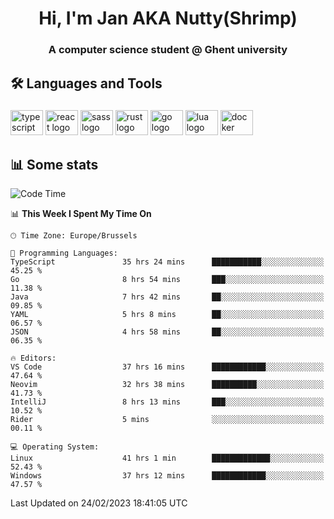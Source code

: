 <h1 align="center">Hi, I'm Jan AKA Nutty(Shrimp)</h1>
<h3 align="center">A computer science student @ Ghent university</h3>

<h2 align="left">🛠️ Languages and Tools</h2>

###

<div align="left">
  <img src="https://cdn.jsdelivr.net/gh/devicons/devicon/icons/typescript/typescript-original.svg" height="40" width="52" alt="typescript logo"  />
  <img src="https://cdn.jsdelivr.net/gh/devicons/devicon/icons/react/react-original.svg" height="40" width="52" alt="react logo"  />
  <img src="https://cdn.jsdelivr.net/gh/devicons/devicon/icons/sass/sass-original.svg" height="40" width="52" alt="sass logo"  />
  <img src="https://cdn.jsdelivr.net/gh/devicons/devicon/icons/rust/rust-plain.svg" height="40" width="52" alt="rust logo"  />
  <img src="https://cdn.jsdelivr.net/gh/devicons/devicon/icons/go/go-original.svg" height="40" width="52" alt="go logo"  />
  <img src="https://cdn.jsdelivr.net/gh/devicons/devicon/icons/lua/lua-original.svg" height="40" width="52" alt="lua logo"  />
  <img src="https://cdn.jsdelivr.net/gh/devicons/devicon/icons/docker/docker-original.svg" height="40" width="52" alt="docker logo"  />
</div>

<h2>📊 Some stats</h2>

<!--START_SECTION:waka-->
![Code Time](http://img.shields.io/badge/Code%20Time-2%2C694%20hrs%201%20min-blue)

📊 **This Week I Spent My Time On** 

```text
🕑︎ Time Zone: Europe/Brussels

💬 Programming Languages: 
TypeScript               35 hrs 24 mins      ███████████░░░░░░░░░░░░░░   45.25 % 
Go                       8 hrs 54 mins       ███░░░░░░░░░░░░░░░░░░░░░░   11.38 % 
Java                     7 hrs 42 mins       ██░░░░░░░░░░░░░░░░░░░░░░░   09.85 % 
YAML                     5 hrs 8 mins        ██░░░░░░░░░░░░░░░░░░░░░░░   06.57 % 
JSON                     4 hrs 58 mins       ██░░░░░░░░░░░░░░░░░░░░░░░   06.35 % 

🔥 Editors: 
VS Code                  37 hrs 16 mins      ████████████░░░░░░░░░░░░░   47.64 % 
Neovim                   32 hrs 38 mins      ██████████░░░░░░░░░░░░░░░   41.73 % 
IntelliJ                 8 hrs 13 mins       ███░░░░░░░░░░░░░░░░░░░░░░   10.52 % 
Rider                    5 mins              ░░░░░░░░░░░░░░░░░░░░░░░░░   00.11 % 

💻 Operating System: 
Linux                    41 hrs 1 min        █████████████░░░░░░░░░░░░   52.43 % 
Windows                  37 hrs 12 mins      ████████████░░░░░░░░░░░░░   47.57 % 
```


 Last Updated on 24/02/2023 18:41:05 UTC
<!--END_SECTION:waka-->
